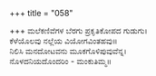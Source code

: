 +++
title = "058"

+++
ಮಲೆಕಣಿವೆಗಳ ಬೆರಗು ಪ್ರಕೃತಿಕೋಪದ ಗುಡುಗು।  
ಕೆಳೆಯೊಲವು ನಲ್ಲೆಯ ವಿಯೋಗವಿಂತಹವು॥  
ನಿಲಿಸಿ ಮನದೋಟವನು ಮೂಕಗೊಳಿಪುವುವೆನ್ನ।  
ನೊಳದನಿಯದೊಂದರಿಂ - ಮಂಕುತಿಮ್ಮ॥  
